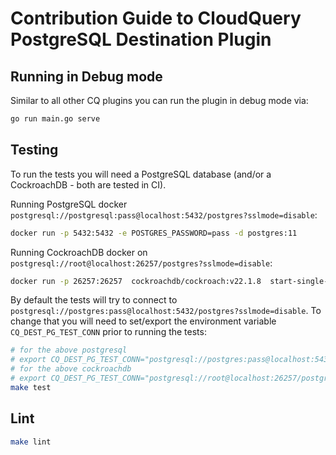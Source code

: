 # Contribution Guide to CloudQuery PostgreSQL Destination Plugin

## Running in Debug mode

Similar to all other CQ plugins you can run the plugin in debug mode via:

```bash
go run main.go serve
```

## Testing

To run the tests you will need a PostgreSQL database (and/or a CockroachDB - both are tested in CI).

Running PostgreSQL docker `postgresql://postgresql:pass@localhost:5432/postgres?sslmode=disable`:

```bash
docker run -p 5432:5432 -e POSTGRES_PASSWORD=pass -d postgres:11
```

Running CockroachDB docker on `postgresql://root@localhost:26257/postgres?sslmode=disable`:

```bash
docker run -p 26257:26257  cockroachdb/cockroach:v22.1.8  start-single-node  --insecure
```

By default the tests will try to connect to `postgresql://postgres:pass@localhost:5432/postgres?sslmode=disable`.
To change that you will need to set/export the environment variable `CQ_DEST_PG_TEST_CONN` prior to running the tests:

```bash
# for the above postgresql
# export CQ_DEST_PG_TEST_CONN="postgresql://postgres:pass@localhost:5432/postgres?sslmode=disable"
# for the above cockroachdb
# export CQ_DEST_PG_TEST_CONN="postgresql://root@localhost:26257/postgres?sslmode=disable"
make test
```

## Lint

```bash
make lint
```
